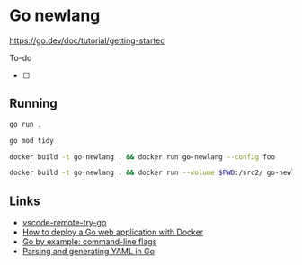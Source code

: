 # Go newlang


https://go.dev/doc/tutorial/getting-started

To-do

- [ ]

## Running

```bash
go run .

go mod tidy

docker build -t go-newlang . && docker run go-newlang --config foo

docker build -t go-newlang . && docker run --volume $PWD:/src2/ go-newlang --config /src2/config.yaml
```

## Links

- [vscode-remote-try-go](https://github.com/microsoft/vscode-remote-try-go/tree/main)
- [How to deploy a Go web application with Docker](https://semaphoreci.com/community/tutorials/how-to-deploy-a-go-web-application-with-docker)
- [Go by example: command-line flags](https://gobyexample.com/command-line-flags)
- [Parsing and generating YAML in Go](https://betterprogramming.pub/parsing-and-creating-yaml-in-go-crash-course-2ec10b7db850)
